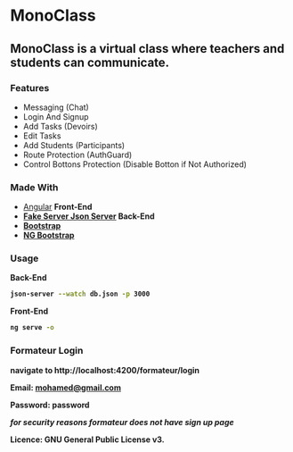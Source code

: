 # MonoClass

## MonoClass is a virtual class where teachers and students can communicate.

### Features

- Messaging (Chat)
- Login And Signup
- Add Tasks (Devoirs)
- Edit Tasks 
- Add Students (Participants)
- Route Protection (AuthGuard)
- Control Bottons Protection (Disable Botton if Not Authorized)

### Made With

- [Angular](https://angular.io/) <b>Front-End<b>
- [Fake Server Json Server](https://github.com/typicode/json-server) <b>Back-End</b>
- [Bootstrap](https://getbootstrap.com/)
- [NG Bootstrap](https://ng-bootstrap.github.io/#/home)

### Usage

Back-End
```bash
json-server --watch db.json -p 3000
```


Front-End
```bash
ng serve -o 
````

### Formateur Login

navigate to http://localhost:4200/formateur/login

Email: mohamed@gmail.com

Password: password

 <em>for security reasons formateur does not have sign up page</em>
 
 
 Licence: GNU General Public License v3. 
